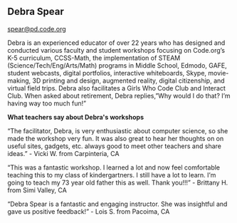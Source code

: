 ## Debra Spear

[spear@pd.code.org](mailto:spear@pd.code.org)

Debra is an experienced educator of over 22 years who has designed and conducted various faculty and student workshops focusing on Code.org’s K-5 curriculum, CCSS-Math, the implementation of STEAM (Science/Tech/Eng/Arts/Math) programs in Middle School, Edmodo, GAFE, student webcasts, digital portfolios, interactive whiteboards, Skype, movie-making, 3D printing and design, augmented reality, digital citizenship, and virtual field trips. Debra also facilitates a Girls Who Code Club and Interact Club. When asked about retirement, Debra replies,”Why would I do that? I’m having way too much fun!”

**What teachers say about Debra's workshops**

“The facilitator, Debra, is very enthusiastic about computer science, so she made the workshop very fun. It was also great to hear her thoughts on on useful sites, gadgets, etc. always good to meet other teachers and share ideas.” - Vicki W. from Carpinteria, CA

“This was a fantastic workshop. I learned a lot and now feel comfortable teaching this to my class of kindergartners. I still have a lot to learn. I’m going to teach my 73 year old father this as well. Thank you!!!” - Brittany H. from Simi Valley, CA

“Debra Spear is a fantastic and engaging instructor. She was insightful and gave us positive feedback!” - Lois S. from Pacoima, CA
